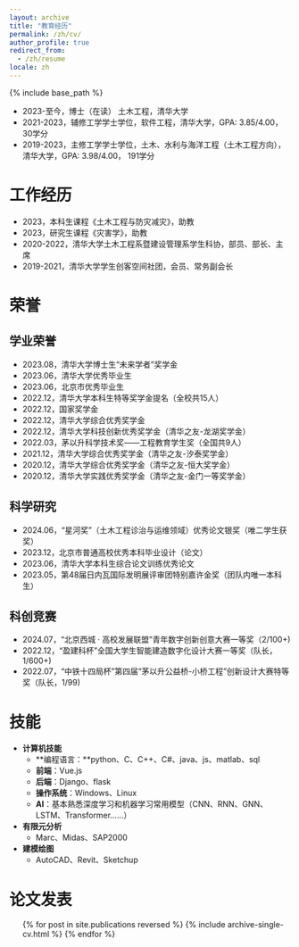 ```yaml
---
layout: archive
title: "教育经历"
permalink: /zh/cv/
author_profile: true
redirect_from:
  - /zh/resume
locale: zh
---
```


{% include base_path %}

<!-- 教育经历
====== -->
* 2023-至今，博士（在读） 土木工程，清华大学
* 2021-2023，辅修工学学士学位，软件工程，清华大学，GPA: 3.85/4.00， 30学分
* 2019-2023，主修工学学士学位，土木、水利与海洋工程（土木工程方向），清华大学，GPA: 3.98/4.00， 191学分

工作经历
======
* 2023，本科生课程《土木工程与防灾减灾》，助教
* 2023，研究生课程《灾害学》，助教
* 2020-2022，清华大学土木工程系暨建设管理系学生科协，部员、部长、主席
* 2019-2021，清华大学学生创客空间社团，会员、常务副会长

荣誉
======

学业荣誉
------
* 2023.08，清华大学博士生“未来学者”奖学金
* 2023.06，清华大学优秀毕业生
* 2023.06，北京市优秀毕业生
* 2022.12，清华大学本科生特等奖学金提名（全校共15人）
* 2022.12，国家奖学金
* 2022.12，清华大学综合优秀奖学金
* 2022.12，清华大学科技创新优秀奖学金（清华之友-龙湖奖学金）
* 2022.03，茅以升科学技术奖——工程教育学生奖（全国共9人）
* 2021.12，清华大学综合优秀奖学金（清华之友-汐泰奖学金）
* 2020.12，清华大学综合优秀奖学金（清华之友-恒大奖学金）
* 2020.12，清华大学实践优秀奖学金（清华之友-金门一等奖学金）

科学研究
------
* 2024.06，“星河奖”（土木工程诊治与运维领域）优秀论文银奖（唯二学生获奖）
* 2023.12，北京市普通高校优秀本科毕业设计（论文）
* 2023.06，清华大学本科生综合论文训练优秀论文
* 2023.05，第48届日内瓦国际发明展评审团特别嘉许金奖（团队内唯一本科生）

科创竞赛
------
* 2024.07，“北京西城 · 高校发展联盟”青年数字创新创意大赛一等奖（2/100+)
* 2022.12，“盈建科杯”全国大学生智能建造数字化设计大赛一等奖（队长，1/600+)
* 2022.07，“中铁十四局杯”第四届“茅以升公益桥-小桥工程”创新设计大赛特等奖（队长，1/99)

技能
======
* **计算机技能**
  * **编程语言：**python、C、C++、C#、java、js、matlab、sql
  * **前端**：Vue.js
  * **后端**：Django、flask
  * **操作系统**：Windows、Linux
  * **AI**：基本熟悉深度学习和机器学习常用模型（CNN、RNN、GNN、LSTM、Transformer……）
* **有限元分析**
  * Marc、Midas、SAP2000
* **建模绘图**
  * AutoCAD、Revit、Sketchup

论文发表
======
  <ul>{% for post in site.publications reversed %}
    {% include archive-single-cv.html %}
  {% endfor %}</ul>

<!-- Talks
======
  <ul>{% for post in site.talks reversed %}
    {% include archive-single-talk-cv.html  %}
  {% endfor %}</ul>

Experience
======
  <ul>{% for post in site.experience reversed %}
    {% include archive-single-cv.html %}
  {% endfor %}</ul>

Service and leadership
======
* Currently signed in to 43 different slack teams -->
